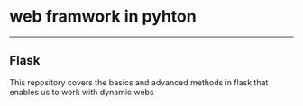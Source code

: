 # web framwork in pyhton
<hr /> 
<h2>Flask</h2>
This repository covers the basics and advanced methods in flask that enables us to work with dynamic webs